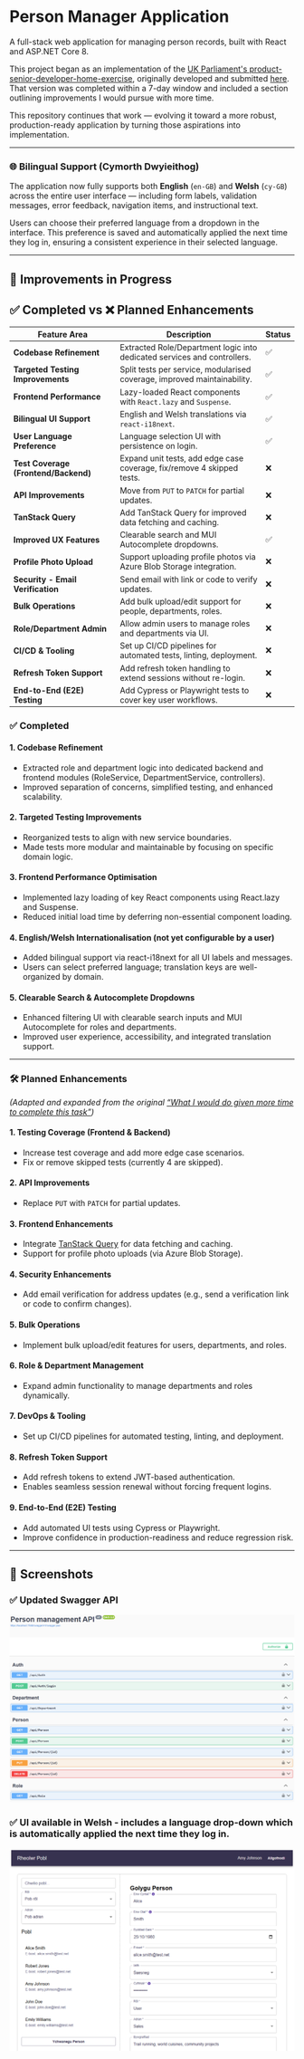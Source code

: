 # Person Manager Application

A full-stack web application for managing person records, built with React and ASP.NET Core 8.

This project began as an implementation of the [UK Parliament's product-senior-developer-home-exercise](https://github.com/ukparliament/product-senior-developer-home-exercise), originally developed and submitted [here](https://github.com/Jacqui87/product-senior-developer-home-exercise). That version was completed within a 7-day window and included a section outlining improvements I would pursue with more time.

This repository continues that work — evolving it toward a more robust, production-ready application by turning those aspirations into implementation.

---

### 🌐 Bilingual Support (Cymorth Dwyieithog)

The application now fully supports both **English** (`en-GB`) and **Welsh** (`cy-GB`) across the entire user interface — including form labels, validation messages, error feedback, navigation items, and instructional text.

Users can choose their preferred language from a dropdown in the interface. This preference is saved and automatically applied the next time they log in, ensuring a consistent experience in their selected language.

---

## 🚀 Improvements in Progress

## ✅ Completed vs ❌ Planned Enhancements

| Feature Area                         | Description                                                              | Status |
| ------------------------------------ | ------------------------------------------------------------------------ | ------ |
| **Codebase Refinement**              | Extracted Role/Department logic into dedicated services and controllers. | ✅     |
| **Targeted Testing Improvements**    | Split tests per service, modularised coverage, improved maintainability. | ✅     |
| **Frontend Performance**             | Lazy-loaded React components with `React.lazy` and `Suspense`.           | ✅     |
| **Bilingual UI Support**             | English and Welsh translations via `react-i18next`.                      | ✅     |
| **User Language Preference**         | Language selection UI with persistence on login.                         | ✅     |
| **Test Coverage (Frontend/Backend)** | Expand unit tests, add edge case coverage, fix/remove 4 skipped tests.   | ❌     |
| **API Improvements**                 | Move from `PUT` to `PATCH` for partial updates.                          | ❌     |
| **TanStack Query**                   | Add TanStack Query for improved data fetching and caching.               | ❌     |
| **Improved UX Features**             | Clearable search and MUI Autocomplete dropdowns.                         | ✅     |
| **Profile Photo Upload**             | Support uploading profile photos via Azure Blob Storage integration.     | ❌     |
| **Security - Email Verification**    | Send email with link or code to verify updates.                          | ❌     |
| **Bulk Operations**                  | Add bulk upload/edit support for people, departments, roles.             | ❌     |
| **Role/Department Admin**            | Allow admin users to manage roles and departments via UI.                | ❌     |
| **CI/CD & Tooling**                  | Set up CI/CD pipelines for automated tests, linting, deployment.         | ❌     |
| **Refresh Token Support**            | Add refresh token handling to extend sessions without re-login.          | ❌     |
| **End-to-End (E2E) Testing**         | Add Cypress or Playwright tests to cover key user workflows.             | ❌     |

### ✅ Completed

#### 1. Codebase Refinement

- Extracted role and department logic into dedicated backend and frontend modules (RoleService, DepartmentService, controllers).
- Improved separation of concerns, simplified testing, and enhanced scalability.

#### 2. Targeted Testing Improvements

- Reorganized tests to align with new service boundaries.
- Made tests more modular and maintainable by focusing on specific domain logic.

#### 3. Frontend Performance Optimisation

- Implemented lazy loading of key React components using React.lazy and Suspense.
- Reduced initial load time by deferring non-essential component loading.

#### 4. English/Welsh Internationalisation (not yet configurable by a user)

- Added bilingual support via react-i18next for all UI labels and messages.
- Users can select preferred language; translation keys are well-organized by domain.

#### 5. Clearable Search & Autocomplete Dropdowns

- Enhanced filtering UI with clearable search inputs and MUI Autocomplete for roles and departments.
- Improved user experience, accessibility, and integrated translation support.

---

### 🛠️ Planned Enhancements

_*(Adapted and expanded from the original [“What I would do given more time to complete this task”](https://github.com/Jacqui87/product-senior-developer-home-exercise?tab=readme-ov-file#what-i-would-do-given-more-time-to-complete-this-task))*_

#### 1. **Testing Coverage (Frontend & Backend)**

- Increase test coverage and add more edge case scenarios.
- Fix or remove skipped tests (currently 4 are skipped).

#### 2. **API Improvements**

- Replace `PUT` with `PATCH` for partial updates.

#### 3. **Frontend Enhancements**

- Integrate [TanStack Query](https://tanstack.com/query) for data fetching and caching.
- Support for profile photo uploads (via Azure Blob Storage).

#### 4. **Security Enhancements**

- Add email verification for address updates (e.g., send a verification link or code to confirm changes).

#### 5. **Bulk Operations**

- Implement bulk upload/edit features for users, departments, and roles.

#### 6. **Role & Department Management**

- Expand admin functionality to manage departments and roles dynamically.

#### 7. **DevOps & Tooling**

- Set up CI/CD pipelines for automated testing, linting, and deployment.

#### 8. **Refresh Token Support**

- Add refresh tokens to extend JWT-based authentication.
- Enables seamless session renewal without forcing frequent logins.

#### 9. **End-to-End (E2E) Testing**

- Add automated UI tests using Cypress or Playwright.
- Improve confidence in production-readiness and reduce regression risk.

---

## 📸 Screenshots

### ✅ Updated Swagger API

![Updated Swagger API](screenshots/updated_swagger_api.png)

### ✅ UI available in Welsh - includes a language drop-down which is automatically applied the next time they log in.

![UI available in Welsh - includes a language drop-down which is automatically applied the next time they log in](screenshots/welsh_ui.png)

